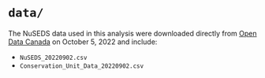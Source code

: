 # `data/`

The NuSEDS data used in this analysis were downloaded directly from [Open Data Canada](https://open.canada.ca/data/en/dataset/c48669a3-045b-400d-b730-48aafe8c5ee6) on October 5, 2022 and include:

* `NuSEDS_20220902.csv`
* `Conservation_Unit_Data_20220902.csv`
